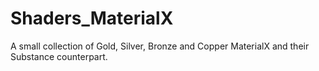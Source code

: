 # Shaders_MaterialX
A small collection of Gold, Silver, Bronze and Copper MaterialX and their Substance counterpart.

